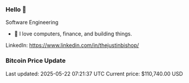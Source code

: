 ### Hello 🤙  

Software Engineering

- 🔭 I love computers, finance, and building things.
  
LinkedIn: https://www.linkedin.com/in/thejustinbishop/  


























































































































































































































































































































































### Bitcoin Price Update
Last updated: 2025-05-22 07:21:37 UTC
Current price: $110,740.00 USD
